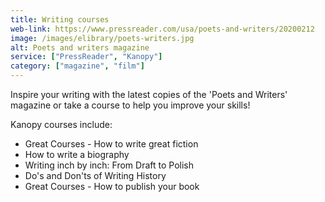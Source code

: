 ```yaml
---
title: Writing courses
web-link: https://www.pressreader.com/usa/poets-and-writers/20200212
image: /images/elibrary/poets-writers.jpg
alt: Poets and writers magazine
service: ["PressReader", "Kanopy"]
category: ["magazine", "film"]
---
```


Inspire your writing with the latest copies of the 'Poets and Writers' magazine or take a course to help you improve your skills!

Kanopy courses include:

* Great Courses - How to write great fiction
* How to write a biography
* Writing inch by inch: From Draft to Polish
* Do's and Don'ts of Writing History
* Great Courses - How to publish your book
